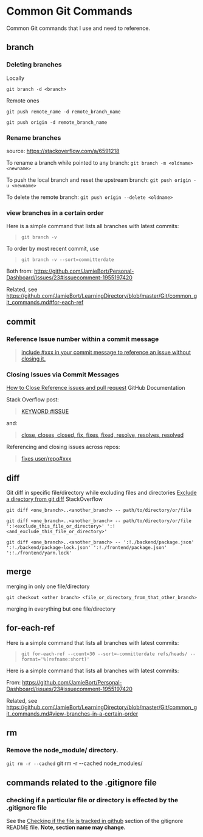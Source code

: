 # Common Git Commands

Common Git commands that I use and need to reference.

## branch

### Deleting branches

Locally

`git branch -d <branch>`

Remote ones

`git push remote_name -d remote_branch_name`

`git push origin -d remote_branch_name`

### Rename branches

source: https://stackoverflow.com/a/6591218

To rename a branch while pointed to any branch:
`git branch -m <oldname> <newname>`

To push the local branch and reset the upstream branch:
`git push origin -u <newname>`

To delete the remote branch:
`git push origin --delete <oldname>`

### view branches in a certain order

Here is a simple command that lists all branches with latest commits:

> `git branch -v`

To order by most recent commit, use

> `git branch -v --sort=committerdate`

Both from: https://github.com/JamieBort/Personal-Dashboard/issues/23#issuecomment-1955197420

Related, see https://github.com/JamieBort/LearningDirectory/blob/master/Git/common_git_commands.md#for-each-ref

## commit

### Reference Issue number within a commit message

> [include #xxx in your commit message to reference an issue without closing it.](https://stackoverflow.com/a/6742691)

### Closing Issues via Commit Messages

[How to Close Reference issues and pull request](https://github.com/gitbucket/gitbucket/wiki/How-to-Close-Reference-issues-and-pull-request) GitHub Documentation

Stack Overflow post:

> [KEYWORD #ISSUE](https://stackoverflow.com/a/60027286)

and:

> [close, closes, closed, fix, fixes, fixed, resolve, resolves, resolved](https://stackoverflow.com/a/60027286)

Referencing and closing issues across repos:

> [fixes user/repo#xxx](https://stackoverflow.com/a/6742691)

## diff

Git diff in specific file/directory while excluding files and directories
[Exclude a directory from git diff](https://stackoverflow.com/questions/4380945/exclude-a-directory-from-git-diff) StackOverflow

`git diff <one_branch>..<another_branch> -- path/to/directory/or/file`

`git diff <one_branch>..<another_branch> -- path/to/directory/or/file ':!<exclude_this_file_or_directory>' ':!<and_exclude_this_file_or_directory>'`

`git diff <one_branch>..<another_branch> -- ':!./backend/package.json' ':!./backend/package-lock.json' ':!./frontend/package.json' ':!./frontend/yarn.lock'`

## merge

merging in only one file/directory

`git checkout <other branch> <file_or_directory_from_that_other_branch>`

merging in everything but one file/directory

## for-each-ref

Here is a simple command that lists all branches with latest commits:

> `git for-each-ref --count=30 --sort=-committerdate refs/heads/ --format='%(refname:short)'`

Here is a simple command that lists all branches with latest commits:

From: https://github.com/JamieBort/Personal-Dashboard/issues/23#issuecomment-1955197420

Related, see https://github.com/JamieBort/LearningDirectory/blob/master/Git/common_git_commands.md#view-branches-in-a-certain-order

## rm

### Remove the node_module/ directory.

`git rm -r --cached`
git rm -r --cached node_modules/

## commands related to the .gitignore file

### checking if a particular file or directory is effected by the .gitignore file

See the [Checking if the file is tracked in github](https://github.com/JamieBort/LearningDirectory/blob/master/Git/gitignore/README.md#checking-if-the-file-is-tracked-in-github) section of the gitignore README file.
**Note, section name may change.**
